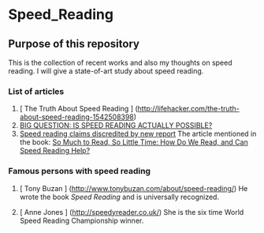 # Speed_Reading

## Purpose of this repository

This is the collection of recent works and also my thoughts on speed reading. I will give a state-of-art study about speed reading.

### List of articles

1. [ The Truth About Speed Reading ] (http://lifehacker.com/the-truth-about-speed-reading-1542508398)
2. [BIG QUESTION: IS SPEED READING ACTUALLY POSSIBLE?](https://www.wired.com/2015/09/big-question-speed-reading-actually-possible/)
3. [Speed reading claims discredited by new report](https://www.theguardian.com/books/2016/jan/29/speed-reading-claims-discredited-by-new-report)
The article mentioned in the book: 
[So Much to Read, So Little Time: How Do We Read, and Can Speed Reading Help?](http://journals.sagepub.com/stoken/rbtfl/0GSjhNaccRKTY/full)


### Famous persons with speed reading

1. [ Tony Buzan ] (http://www.tonybuzan.com/about/speed-reading/)
He wrote the book *Speed Reading* and is universally recognized.

2. [ Anne Jones ] (http://speedyreader.co.uk/)
She is the six time World Speed Reading Championship winner.




